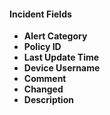 
#### Incident Fields
- **Alert Category**
- **Policy ID**
- **Last Update Time**
- **Device Username**
- **Comment**
- **Changed**
- **Description**
